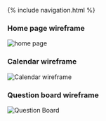 {% include navigation.html %}

### Home page wireframe
![home page](https://user-images.githubusercontent.com/89223557/159342888-e34b37f9-672a-4fb9-b641-028aea402582.jpg)

### Calendar wireframe
![Calendar wireframe](https://user-images.githubusercontent.com/89223557/159342890-bdca7208-a556-4d89-bff3-ae3ee2b305c3.jpg)

### Question board wireframe
![Question Board](https://user-images.githubusercontent.com/89223557/159343954-554c90ca-dd46-4cb9-8a82-49c4ff54f02c.jpg)
